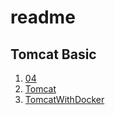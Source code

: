 # readme

## Tomcat Basic

1. [04](./04/readme.md)
2. [Tomcat](./04/tomcat.md)
3. [TomcatWithDocker](./04/TomcatWithDocker.md)

